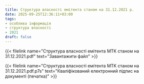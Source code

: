 ```yaml
---
title: Структура власності емітента станом на 31.12.2021 р.
date: 2025-09-25T12:36:11+03:00
tags:
- особлива інформація
- структура власності
- 2021
draft: false
---
```


{{< filelink name="Структура власності емітента MTK станом на 31.12.2021.pdf" text="Завантажити файл" >}}

{{< filelink name="Структура власності емітента MTK станом на 31.12.2021.pdf.p7s" text="Кваліфікований електронний підпис на документі (печатка)" >}}
